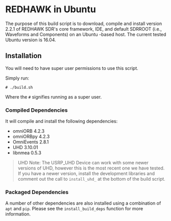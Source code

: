 # REDHAWK in Ubuntu

The purpose of this build script is to download, compile and install version 2.2.1 of REDHAWK SDR's core framework, IDE, and default SDRROOT (i.e., Waveforms and Components) on an Ubuntu -based host.  The current tested Ubuntu version is 16.04.

## Installation

You will need to have super user permissions to use this script.  

 Simply run:

 ```
 # ./build.sh
 ```

 Where the `#` signifies running as a super user.

### Compiled Dependencies

It will compile and install the following dependencies:

 * omniORB 4.2.3
 * omniORBpy 4.2.3
 * OmniEvents 2.8.1
 * UHD 3.10.01
 * libnmea 0.5.3

 > UHD Note: The USRP_UHD Device can work with some newer versions of UHD, however this is the most recent one we have tested.  If you have a newer version, install the development libraries and comment out the call to `install_uhd_` at the bottom of the build script.

 ### Packaged Dependencies

 A number of other dependencies are also installed using a combination of `apt` and `pip`.  Please see the `install_build_deps` function for more information.

